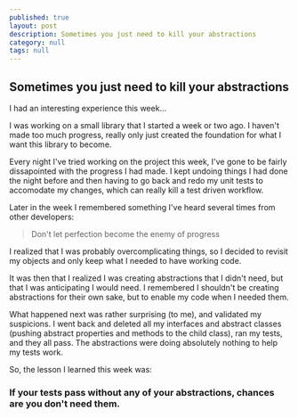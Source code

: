 ```yaml
---
published: true
layout: post
description: Sometimes you just need to kill your abstractions
category: null
tags: null
---
```


## Sometimes you just need to kill your abstractions

I had an interesting experience this week...

I was working on a small library that I started a week or two ago. I haven't made too much progress, really only just created the foundation for what I want this library to become.

Every night I've tried working on the project this week, I've gone to be fairly dissapointed with the progress I had made. I kept undoing things I had done the night before and then having to go back and redo my unit tests to accomodate my changes, which can really kill a test driven workflow.

Later in the week I remembered something I've heard several times from other developers:

> Don't let perfection become the enemy of progress

I realized that I was probably overcomplicating things, so I decided to revisit my objects and only keep what I needed to have working code. 

It was then that I realized I was creating abstractions that I didn't need, but that I was anticipating I would need. I remembered I shouldn't be creating abstractions for their own sake, but to enable my code when I needed them.

What happened next was rather surprising (to me), and validated my suspicions. I went back and deleted all my interfaces and abstract classes (pushing abstract properties and methods to the child class), ran my tests, and they all pass. The abstractions were doing absolutely nothing to help my tests work.

So, the lesson I learned this week was:
### If your tests pass without any of your abstractions, chances are you don't need them.